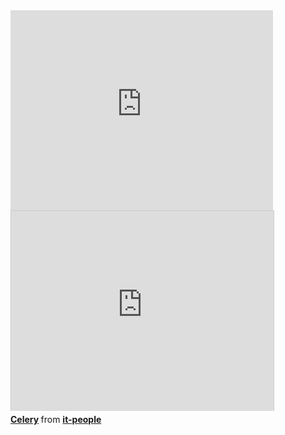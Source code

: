 <iframe width="420" height="320" src="http://www.youtube.com/embed/LGhMQ8YoEiY" frameborder="0" allowfullscreen></iframe>

<div class="presentation">
<iframe src="http://www.slideshare.net/slideshow/embed_code/16856434" width="420" height="320" frameborder="0" marginwidth="0" marginheight="0" scrolling="no" style="border:1px solid #CCC;border-width:1px 1px 0;margin-bottom:5px" allowfullscreen webkitallowfullscreen mozallowfullscreen> </iframe>
<div style="margin-bottom:5px"> <strong> <a href="http://www.slideshare.net/it-people/celery-for-internal-api-in-soa-infrastructure-pycon-2013" title="Celery" target="_blank">Celery</a> </strong> from <strong><a href="http://www.slideshare.net/it-people" target="_blank">it-people</a></strong></div>
</div>
